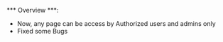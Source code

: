 *** Overview ***: 

- Now, any page can be access by Authorized users and admins only
- Fixed some Bugs